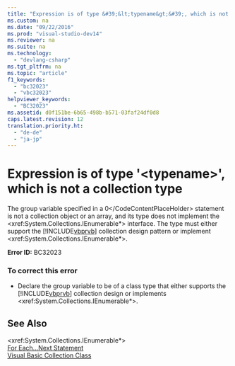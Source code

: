 ```yaml
---
title: "Expression is of type &#39;&lt;typename&gt;&#39;, which is not a collection type"
ms.custom: na
ms.date: "09/22/2016"
ms.prod: "visual-studio-dev14"
ms.reviewer: na
ms.suite: na
ms.technology: 
  - "devlang-csharp"
ms.tgt_pltfrm: na
ms.topic: "article"
f1_keywords: 
  - "bc32023"
  - "vbc32023"
helpviewer_keywords: 
  - "BC32023"
ms.assetid: d0f151be-6b65-498b-b571-03faf24df0d8
caps.latest.revision: 12
translation.priority.ht: 
  - "de-de"
  - "ja-jp"
---
```

# Expression is of type &#39;&lt;typename&gt;&#39;, which is not a collection type
The group variable specified in a <CodeContentPlaceHolder>0\</CodeContentPlaceHolder> statement is not a collection object or an array, and its type does not implement the \<xref:System.Collections.IEnumerable*> interface. The type must either support the [!INCLUDE[vbprvb](../vs140/includes/vbprvb_md.md)] collection design pattern or implement \<xref:System.Collections.IEnumerable*>.  
  
 **Error ID:** BC32023  
  
### To correct this error  
  
-   Declare the group variable to be of a class type that either supports the [!INCLUDE[vbprvb](../vs140/includes/vbprvb_md.md)] collection design or implements \<xref:System.Collections.IEnumerable*>.  
  
## See Also  
 \<xref:System.Collections.IEnumerable*>   
 [For Each...Next Statement](../vs140/for-each...next-statement--visual-basic-.md)   
 [Visual Basic Collection Class](assetId:///0cb2d1ad-c58d-42c0-8e69-d81f5a15e532)